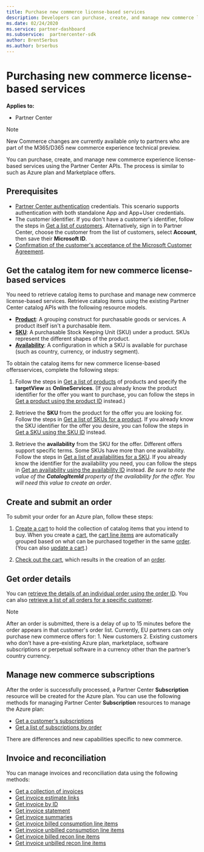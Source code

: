 ```yaml
---
title: Purchase new commerce license-based services
description: Developers can purchase, create, and manage new commerce license-based services using the Partner Center APIs.
ms.date: 02/24/2020
ms.service: partner-dashboard
ms.subservice:  partnercenter-sdk
author: BrentSerbus
ms.author: brserbus
---
```


# Purchasing new commerce license-based services

**Applies to:**

* Partner Center

> [!Note] 
> New Commerce changes are currently available only to partners who are part of the M365/D365 new commerce experience technical preview.

You can purchase, create, and manage new commerce experience  license-based services using the Partner Center APIs. The process is similar to such as Azure plan and Marketplace offers.

## Prerequisites

* [Partner Center authentication](partner-center-authentication.md) credentials. This scenario supports authentication with both standalone App and App+User credentials.
* The customer identifier. If you don't have a customer's identifier, follow the steps in [Get a list of customers](get-a-list-of-customers.md). Alternatively, sign in to Partner Center, choose the customer from the list of customers, select **Account**, then save their **Microsoft ID**.
* [Confirmation of the customer's acceptance of the Microsoft Customer Agreement](/partner-center/confirm-customer-agreement).

## Get the catalog item for new commerce license-based services

You need to retrieve catalog items to purchase and manage new commerce license-based services. Retrieve catalog items using the existing Partner Center catalog APIs with the following resource models.

* **[Product](product-resources.md#product)**: A grouping construct for purchasable goods or services. A product itself isn't a purchasable item.
* **[SKU](product-resources.md#sku)**: A purchasable Stock Keeping Unit (SKU) under a product. SKUs represent the different shapes of the product.
* **[Availability](product-resources.md#availability)**: A configuration in which a SKU is available for purchase (such as country, currency, or industry segment).

To obtain the catalog items for new commerce license-based offersservices, complete the following steps:

1. Follow the steps in [Get a list of products](get-a-list-of-products.md) of products and specify the **targetView** as **OnlineServices**. (If you already know the product identifier for the offer you want to purchase, you can follow the steps in [Get a product using the product ID](get-a-product-by-id.md) instead.)

2. Retrieve the **SKU** from the product for the offer you are looking for. Follow the steps in [Get a list of SKUs for a product](get-a-list-of-skus-for-a-product.md). If you already know the SKU identifier for the offer you desire, you can follow the steps in [Get a SKU using the SKU ID](get-a-sku-by-id.md) instead.

3. Retrieve the **availability** from the SKU for the offer. Different offers support specific terms. Some SKUs have more than one availability. Follow the steps in [Get a list of availabilities for a SKU](get-a-list-of-availabilities-for-a-sku.md). If you already know the identifier for the availability you need, you can follow the steps in [Get an availability using the availability ID](get-an-availability-by-id.md) instead. *Be sure to note the value of the **CatalogItemId** property of the availability for the offer. You will need this value to create an order*.

## Create and submit an order

To submit your order for an Azure plan, follow these steps:

1. [Create a cart](create-a-cart.md) to hold the collection of catalog items that you intend to buy. When you create a [cart](cart-resources.md#cart), the [cart line items](cart-resources.md#cartlineitem) are automatically grouped based on what can be purchased together in the same [order](order-resources.md#order). (You can also [update a cart](update-a-cart.md).)

2. [Check out the cart](checkout-a-cart.md), which results in the creation of an [order](order-resources.md#order).

## Get order details

You can [retrieve the details of an individual order using the order ID](get-an-order-by-id.md). You can also [retrieve a list of all orders for a specific customer](get-all-of-a-customer-s-orders.md).

>[!NOTE]
>After an order is submitted, there is a delay of up to 15 minutes before the order appears in that customer's order list. 
>Currently, EU partners can only purchase new commerce offers for: 1. New customers 2. Existing customers who don’t have a pre-existing Azure plan, marketplace, software subscriptions or perpetual software in a currency other than the partner’s country currency.

## Manage new commerce subscriptions

After the order is successfully processed, a Partner Center **Subscription** resource will be created for the Azure plan. You can use the following methods for managing Partner Center **Subscription** resources to manage the Azure plan:

* [Get a customer's subscriptions](get-all-of-a-customer-s-subscriptions.md)
* [Get a list of subscriptions by order](get-a-list-of-subscriptions-by-order.md)

There are differences and new capabilities specific to new commerce.

## Invoice and reconciliation

You can manage invoices and reconciliation data using the following methods:

* [Get a collection of invoices](get-a-collection-of-invoices.md)
* [Get invoice estimate links](get-invoice-estimate-links.md)
* [Get invoice by ID](get-invoice-by-id.md)
* [Get invoice statement](get-invoice-statement.md)
* [Get invoice summaries](get-invoice-summaries.md)
* [Get invoice billed consumption line items](get-invoice-billed-consumption-lineitems.md)
* [Get invoice unbilled consumption line items](get-invoice-unbilled-consumption-lineitems.md)
* [Get invoice billed recon line items](get-invoiceline-items.md)
* [Get invoice unbilled recon line items](get-invoice-unbilled-recon-lineitems.md)